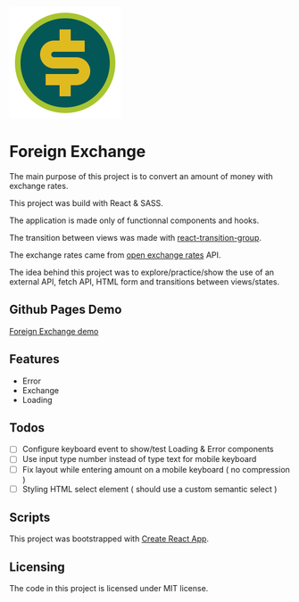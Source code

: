 [logo]: https://github.com/MenSeb/react-foreign-exchange/blob/master/public/logo.svg "Foreign Exchange logo"

![alt text][logo]

# Foreign Exchange

The main purpose of this project is to convert an amount of money with exchange rates.

This project was build with React & SASS.

The application is made only of functionnal components and hooks.

The transition between views was made with [react-transition-group](https://reactcommunity.org/react-transition-group/).

The exchange rates came from [open exchange rates](https://openexchangerates.org/) API.

The idea behind this project was to explore/practice/show the use of an external API, fetch API, HTML form and transitions between views/states.

## Github Pages Demo

[Foreign Exchange demo](https://menseb.github.io/react-foreign-exchange/)

## Features

- Error
- Exchange
- Loading

## Todos

- [ ] Configure keyboard event to show/test Loading & Error components
- [ ] Use input type number instead of type text for mobile keyboard
- [ ] Fix layout while entering amount on a mobile keyboard ( no compression )
- [ ] Styling HTML select element ( should use a custom semantic select )

## Scripts

This project was bootstrapped with [Create React App](https://github.com/facebook/create-react-app).

## Licensing

The code in this project is licensed under MIT license.